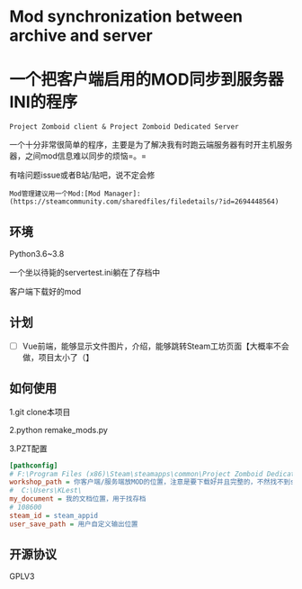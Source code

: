 # Mod synchronization between archive and server

# 一个把客户端启用的MOD同步到服务器INI的程序

```
Project Zomboid client & Project Zomboid Dedicated Server
```

一个十分非常很简单的程序，主要是为了解决我有时跑云端服务器有时开主机服务器，之间mod信息难以同步的烦恼=。=

有啥问题issue或者B站/贴吧，说不定会修

`Mod管理建议用一个Mod:[Mod Manager]:(https://steamcommunity.com/sharedfiles/filedetails/?id=2694448564)`

## 环境

Python3.6~3.8

一个坐以待毙的servertest.ini躺在了存档中

客户端下载好的mod

## 计划

- [ ] Vue前端，能够显示文件图片，介绍，能够跳转Steam工坊页面【大概率不会做，项目太小了（】

## 如何使用

1.git clone本项目

2.python remake_mods.py

3.PZT配置

```ini
[pathconfig]
# F:\Program Files (x86)\Steam\steamapps\common\Project Zomboid Dedicated Server\steamapps\workshop\content\
workshop_path = 你客户端/服务端放MOD的位置，注意是要下载好并且完整的，不然找不到steam_workshop_id。
#  C:\Users\KLest\
my_document = 我的文档位置，用于找存档
# 108600
steam_id = steam_appid
user_save_path = 用户自定义输出位置
```



## 开源协议

GPLV3